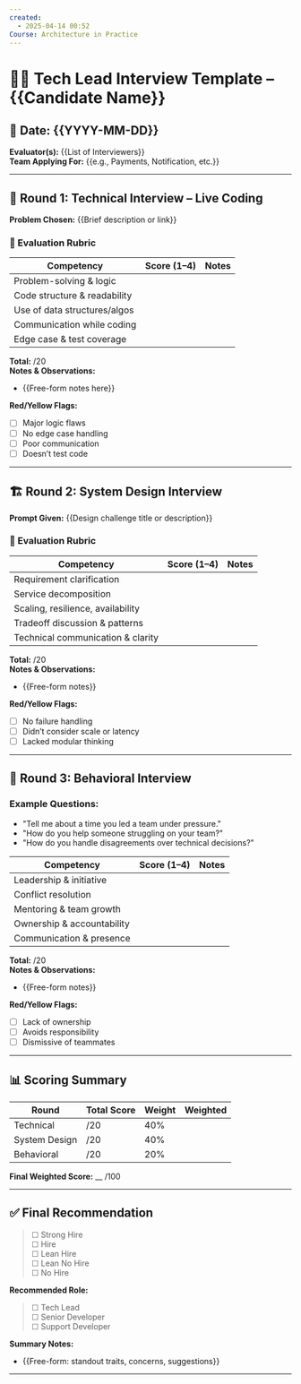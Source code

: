 ```yaml
---
created:
  - 2025-04-14 00:52
Course: Architecture in Practice
---
```


# 🧑‍💻 Tech Lead Interview Template – {{Candidate Name}}

## 📅 Date: {{YYYY-MM-DD}}  
**Evaluator(s):** {{List of Interviewers}}  
**Team Applying For:** {{e.g., Payments, Notification, etc.}}

---

## 🧪 Round 1: Technical Interview – Live Coding

**Problem Chosen:** {{Brief description or link}}

### 🎯 Evaluation Rubric

| Competency                      | Score (1–4) | Notes |
|---------------------------------|-------------|-------|
| Problem-solving & logic         |             |       |
| Code structure & readability    |             |       |
| Use of data structures/algos    |             |       |
| Communication while coding      |             |       |
| Edge case & test coverage       |             |       |

**Total:** /20  
**Notes & Observations:**  
- {{Free-form notes here}}

**Red/Yellow Flags:**  
- ☐ Major logic flaws  
- ☐ No edge case handling  
- ☐ Poor communication  
- ☐ Doesn’t test code  

---

## 🏗️ Round 2: System Design Interview

**Prompt Given:** {{Design challenge title or description}}

### 🎯 Evaluation Rubric

| Competency                        | Score (1–4) | Notes |
|-----------------------------------|-------------|-------|
| Requirement clarification         |             |       |
| Service decomposition             |             |       |
| Scaling, resilience, availability |             |       |
| Tradeoff discussion & patterns    |             |       |
| Technical communication & clarity|             |       |

**Total:** /20  
**Notes & Observations:**  
- {{Free-form notes}}

**Red/Yellow Flags:**  
- ☐ No failure handling  
- ☐ Didn’t consider scale or latency  
- ☐ Lacked modular thinking  

---

## 🧠 Round 3: Behavioral Interview

### Example Questions:
- "Tell me about a time you led a team under pressure."
- "How do you help someone struggling on your team?"
- "How do you handle disagreements over technical decisions?"

| Competency                   | Score (1–4) | Notes |
|------------------------------|-------------|-------|
| Leadership & initiative      |             |       |
| Conflict resolution          |             |       |
| Mentoring & team growth      |             |       |
| Ownership & accountability   |             |       |
| Communication & presence     |             |       |

**Total:** /20  
**Notes & Observations:**  
- {{Free-form notes}}

**Red/Yellow Flags:**  
- ☐ Lack of ownership  
- ☐ Avoids responsibility  
- ☐ Dismissive of teammates  

---

## 📊 Scoring Summary

| Round            | Total Score | Weight | Weighted |
|------------------|-------------|--------|----------|
| Technical        | /20         | 40%    |          |
| System Design    | /20         | 40%    |          |
| Behavioral       | /20         | 20%    |          |

**Final Weighted Score:** __ /100

---

## ✅ Final Recommendation

> ☐ Strong Hire  
> ☐ Hire  
> ☐ Lean Hire  
> ☐ Lean No Hire  
> ☐ No Hire  

**Recommended Role:**
> ☐ Tech Lead  
> ☐ Senior Developer  
> ☐ Support Developer  

**Summary Notes:**
- {{Free-form: standout traits, concerns, suggestions}}

---

